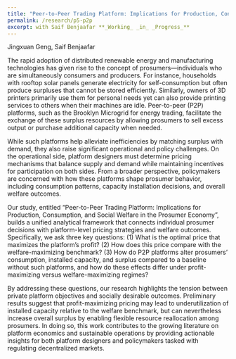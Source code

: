 ```yaml
---
title: "Peer-to-Peer Trading Platform: Implications for Production, Consumption, and Social Welfare in the Prosumer Economy"
permalink: /research/p5-p2p
excerpt: with Saif Benjaafar **_Working_ _in_ _Progress_**
---
```


Jingxuan Geng, Saif Benjaafar


The rapid adoption of distributed renewable energy and manufacturing technologies has given rise to the concept of prosumers—individuals who are simultaneously consumers and producers. For instance, households with rooftop solar panels generate electricity for self-consumption but often produce surpluses that cannot be stored efficiently. Similarly, owners of 3D printers primarily use them for personal needs yet can also provide printing services to others when their machines are idle. Peer-to-peer (P2P) platforms, such as the Brooklyn Microgrid for energy trading, facilitate the exchange of these surplus resources by allowing prosumers to sell excess output or purchase additional capacity when needed.

While such platforms help alleviate inefficiencies by matching surplus with demand, they also raise significant operational and policy challenges. On the operational side, platform designers must determine pricing mechanisms that balance supply and demand while maintaining incentives for participation on both sides. From a broader perspective, policymakers are concerned with how these platforms shape prosumer behavior, including consumption patterns, capacity installation decisions, and overall welfare outcomes.

Our study, entitled “Peer-to-Peer Trading Platform: Implications for Production, Consumption, and Social Welfare in the Prosumer Economy”, builds a unified analytical framework that connects individual prosumer decisions with platform-level pricing strategies and welfare outcomes. Specifically, we ask three key questions: (1) What is the optimal price that maximizes the platform’s profit? (2) How does this price compare with the welfare-maximizing benchmark? (3) How do P2P platforms alter prosumers’ consumption, installed capacity, and surplus compared to a baseline without such platforms, and how do these effects differ under profit-maximizing versus welfare-maximizing regimes?

By addressing these questions, our research highlights the tension between private platform objectives and socially desirable outcomes. Preliminary results suggest that profit-maximizing pricing may lead to underutilization of installed capacity relative to the welfare benchmark, but can nevertheless increase overall surplus by enabling flexible resource reallocation among prosumers. In doing so, this work contributes to the growing literature on platform economics and sustainable operations by providing actionable insights for both platform designers and policymakers tasked with regulating decentralized markets.

